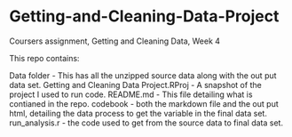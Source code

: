 # Getting-and-Cleaning-Data-Project
Coursers assignment, Getting and Cleaning Data, Week 4

This repo contains:

Data folder - This has all the unzipped source data along with the out put data set.
Getting and Cleaning Data Project.RProj - A snapshot of the project I used to run code.
README.md - This file detailing what is contianed in the repo.
codebook - both the markdown file and the out put html, detailing the data process to get the variable in the final data set.
run_analysis.r - the code used to get from the source data to final data set.

